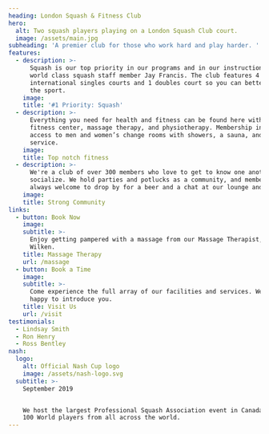 ```yaml
---
heading: London Squash & Fitness Club
hero:
  alt: Two squash players playing on a London Squash Club court.
  image: /assets/main.jpg
subheading: 'A premier club for those who work hard and play harder. '
features:
  - description: >-
      Squash is our top priority in our programs and in our instruction, led by
      world class squash staff member Jay Francis. The club features 4
      international singles courts and 1 doubles court so you can better master
      the sport.
    image: 
    title: '#1 Priority: Squash'
  - description: >-
      Everything you need for health and fitness can be found here with our
      fitness center, massage therapy, and physiotherapy. Membership includes
      access to men and women’s change rooms with showers, a sauna, and towel
      service.
    image: 
    title: Top notch fitness
  - description: >-
      We're a club of over 300 members who love to get to know one another and
      socialize. We hold parties and potlucks as a community, and members are
      always welcome to drop by for a beer and a chat at our lounge and bar.
    image: 
    title: Strong Community
links:
  - button: Book Now
    image: 
    subtitle: >-
      Enjoy getting pampered with a massage from our Massage Therapist, Jessica
      Wilken.
    title: Massage Therapy
    url: /massage
  - button: Book a Time
    image: 
    subtitle: >-
      Come experience the full array of our facilities and services. We'll be
      happy to introduce you.
    title: Visit Us
    url: /visit
testimonials:
  - Lindsay Smith
  - Ron Henry
  - Ross Bentley
nash:
  logo:
    alt: Official Nash Cup logo
    image: /assets/nash-logo.svg
  subtitle: >-
    September 2019


    We host the largest Professional Squash Association event in Canada. See Top
    100 World players from all across the world.
---
```



